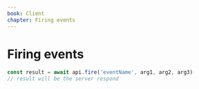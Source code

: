 ```yaml
---
book: Client
chapter: Firing events
---
```


# Firing events
```js
const result = await api.fire('eventName', arg1, arg2, arg3)
// result will be the server respond
```
